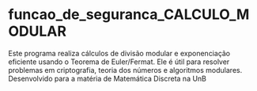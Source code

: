 # funcao_de_seguranca_CALCULO_MODULAR
Este programa realiza cálculos de divisão modular e exponenciação eficiente usando o Teorema de Euler/Fermat. Ele é útil para resolver problemas em criptografia, teoria dos números e algoritmos modulares. Desenvolvido para a matéria de Matemática Discreta na UnB
